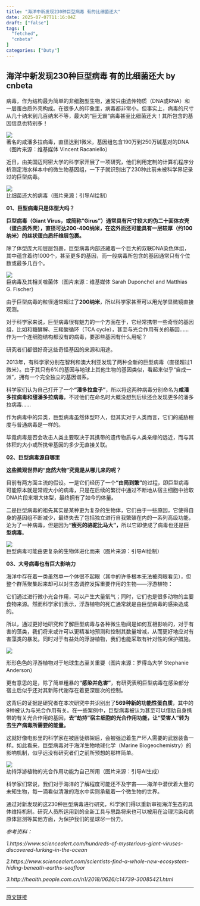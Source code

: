 ```yaml
---
title: "海洋中新发现230种巨型病毒 有的比细菌还大"
date: 2025-07-07T11:16:04Z
draft: ["false"]
tags: [
  "fetched",
  "cnbeta"
]
categories: ["Duty"]
---
```

海洋中新发现230种巨型病毒 有的比细菌还大 by cnbeta
------
<div style="margin-top:10px" class="content" id="artibody"><p><span style="text-wrap-mode: wrap;">病毒，作为结构最为简单的非细胞型生物，通常只由遗传物质（DNA或RNA）和一层蛋白质外壳构成。在很多人的印象里，病毒都非常小。但事实上，病毒的尺寸从几十纳米到几百纳米不等，最大的“巨无霸”病毒甚至比细菌还大！其所包含的基因信息也特别多！</span></p><div class="article-global"></div><p><img src="https://static.cnbetacdn.com/article/2025/0706/9e04a0d6635e805.png"><br>著名的咸潘多拉病毒，直径达到1微米，基因组包含190万到250万碱基对的DNA（图片来源：维基媒体 Vincent Racaniello）</p><p>近日，由美国迈阿密大学的科学家开展了一项研究，他们利用定制的计算机程序分析测定海水样本中的微生物基因组，一下子就识别出了230种此前未被科学界记录过的巨型病毒。</p><p><img src="https://static.cnbetacdn.com/article/2025/0706/4000951a26139ee.png"><br>比细菌还大的病毒（图片来源：引导AI绘制）</p><p><strong>01、巨型病毒只是体型大吗？</strong></p><p><strong>巨型病毒（Giant Virus，或简称“Girus”）通常具有尺寸较大的伪二十面体衣壳（蛋白质外壳），直径可达200-400纳米，在这外面还可能具有一层较厚（约100纳米）的丝状蛋白质纤维层包裹。</strong></p><p>除了体型庞大和层层包裹，巨型病毒内部还藏着一个巨大的双联DNA染色体组，其中蕴含着约1000个，甚至更多的基因，而一般病毒所包含的基因通常只有个位数或最多几百个。</p><p><img src="https://static.cnbetacdn.com/article/2025/0706/9d672dcaec7cda0.png"><br>巨病毒及其相关噬菌体（图片来源：维基媒体 Sarah Duponchel and Matthias G. Fischer）</p><p>由于巨型病毒的粒径通常超过了<strong>200纳米</strong>，所以科学家甚至可以用光学显微镜直接观测。</p><p>对于科学家来说，巨型病毒很有魅力的一个方面在于，它经常携带一些奇怪的基因组，比如和糖酵解、三羧酸循环（TCA cycle），甚至与光合作用有关的基因……作为一个连细胞结构都没有的病毒，要那些基因有什么用呢？</p><p>研究者们都很好奇这些奇怪基因的来源和用途。</p><p>2013年，有科学家分别在智利和澳大利亚发现了两种全新的巨型病毒（直径超过1微米）。由于其只有6%的基因与地球上其他生物的基因类似，看起来似乎“自成一派”，拥有一个完全独立的基因谱系。</p><p>科学家们认为自己打开了一个<strong>“潘多拉盒子”</strong>，所以将这两种病毒分别命名为<strong>咸潘多拉病毒和甜潘多拉病毒</strong>，不过他们在命名时大概没想到后续还会发现更多的潘多拉病毒……</p><p>作为病毒中的异类，巨型病毒虽然体型吓人，但其实对于人类而言，它们的威胁程度与普通病毒是一样的。</p><p>毕竟病毒是否会攻击人类主要取决于其携带的遗传物质与人类亲缘的远近，而与其体积的大小或所携带基因的多少无直接关联。</p><p><strong>02、巨型病毒源自哪里</strong></p><p><strong>这些微观世界的“庞然大物”究竟是从哪儿来的呢？</strong></p><p>目前有两方面主流的假设。一是它们经历了一个<strong>“由简到繁”</strong>的过程，即巨型病毒可能原本就是常规大小的病毒，只是在后续的繁衍中通过不断地从宿主细胞中拾取DNA片段来增大体型，最终拥有了如今的体量。</p><p>二是巨型病毒的祖先其实是某种更为复杂的生物体，它们由于一些原因，它使得自身的基因组不断减少，最终失去了包括独立进行自我繁殖在内的一系列高级功能，沦为了一种病毒，但是因为<strong>“瘦死的骆驼比马大”，</strong>所以它即使成了病毒也还是<strong>巨型病毒</strong>。</p><p><img src="https://static.cnbetacdn.com/article/2025/0706/174540ed3b207b1.png"><br>巨型病毒可能由更复杂的生物体进化而来（图片来源：引导AI绘制）</p><p><strong>03、大号病毒也有巨大影响力</strong></p><p>海洋中存在着一类虽然单一个体很不起眼（其中的许多根本无法被肉眼看见），但整个群落聚集起来却可以对生态调控发挥重要作用的生物——浮游植物：</p><p>它们通过进行微小光合作用，可以产生大量氧气；同时，它们也是很多动物的主要食物来源。然而科学家们表示，浮游植物的死亡通常就是由巨型病毒的感染造成的。</p><p>所以，通过更好地研究和了解巨型病毒与各种微生物间是如何互相影响的，对于有害的藻类，我们将来或许可以更精准地预测和控制其数量增减，从而更好地应对有害藻类的暴发。同时对于有益处的浮游植物，我们也能采取有针对性的保护措施。</p><p><a href="https://img1.mydrivers.com/img/20250706/84e6b8ae-fd31-418a-bc1e-eb6ed2568106.png" target="_blank"><img src="https://static.cnbetacdn.com/article/2025/0706/490f0e097985a2f.png"><br></a></p><p>形形色色的浮游植物对于地球生态至关重要（图片来源：罗得岛大学 Stephanie Anderson）</p><p>更有意思的是，除了简单粗暴的<strong>“感染并危害”</strong>，有研究表明巨型病毒在感染部分宿主后似乎还对其新陈代谢存在着更深层次的控制。</p><p>这背后的证据是研究者在本次研究中共识别出了<strong>569种新的功能性蛋白质</strong>，其中的9种被认为与光合作用有关。在一些案例中，巨型病毒被认为甚至可以借助自身携带的有关光合作用的基因，<strong>去“劫持”宿主细胞的光合作用功能，让“受害人”转为去生产病毒所需要的能量。</strong></p><p>这就好像电影里的科学家在被匪徒绑架后，会被强迫着生产坏人需要的武器装备一样。如此看来，巨型病毒对于海洋生物地球化学（Marine Biogeochemistry）的影响机制，似乎远没有研究者们之前所预想的那样简单。</p><p><img src="https://static.cnbetacdn.com/article/2025/0706/4c45271dba057d4.png"><br>劫持浮游植物的光合作用功能为自己所用（图片来源：引导AI生成）</p><p>科学家们常说，我们对于海洋的了解程度可能还不及宇宙——海洋中潜伏着大量的未知生物，每一滴看似清澈的海水中实则承载着一个微生物的世界。</p><p>通过对新发现的这230种巨型病毒进行研究，科学家们得以重新审视海洋生态的具体维持机制。研究人员所运用到的全新工具与思路将来也可以被用在治理污染和病原体监测等其他方面，为保护我们的星球尽一份力。</p><p><em>参考资料：</em></p><p><em>1.https://www.sciencealert.com/hundreds-of-mysterious-giant-viruses-discovered-lurking-in-the-ocean </em></p><p><em>2.https://www.sciencealert.com/scientists-find-a-whole-new-ecosystem-hiding-beneath-earths-seafloor </em></p><p><em>3.http://health.people.com.cn/n1/2018/0626/c14739-30085421.html</em></p></div>  
<hr>
<a href="https://m.cnbeta.com.tw/wap/view/1511252.htm",target="_blank" rel="noopener noreferrer">原文链接</a>
